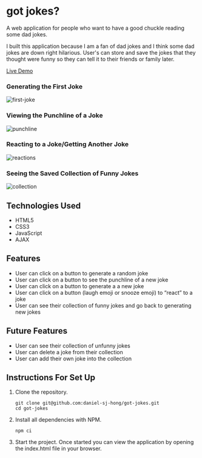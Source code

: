 # got jokes?

A web application for people who want to have a good chuckle reading some dad jokes.

I built this application because I am a fan of dad jokes and I think some dad jokes are down right hilarious. User's can store and save the jokes that they thought were funny so they can tell it to their friends or family later.

[Live Demo](https://daniel-sj-hong.github.io/got-jokes/)

### Generating the First Joke
![first-joke](https://user-images.githubusercontent.com/80491609/135363551-2e4509d3-6800-4973-8609-bbd8631f9a93.gif)
### Viewing the Punchline of a Joke
![punchline](https://user-images.githubusercontent.com/80491609/135363567-c59aa8f7-b19c-46b2-914f-c8678a43dc56.gif)
### Reacting to a Joke/Getting Another Joke
![reactions](https://user-images.githubusercontent.com/80491609/135363587-a522a66f-6137-4866-9010-986751ee63c2.gif)
### Seeing the Saved Collection of Funny Jokes
![collection](https://user-images.githubusercontent.com/80491609/135363702-9324fbea-fb5b-4b0b-9e7a-0260fe6d0883.gif)

## Technologies Used
* HTML5
* CSS3
* JavaScript
* AJAX

## Features
* User can click on a button to generate a random joke
* User can click on a button to see the punchline of a new joke
* User can click on a button to generate a a new joke
* User can click on a button (laugh emoji or snooze emoji) to “react” to a joke
* User can see their collection of funny jokes and go back to generating new jokes

## Future Features
* User can see their collection of unfunny jokes
* User can delete a joke from their collection
* User can add their own joke into the collection

## Instructions For Set Up
1. Clone the repository.
   ```Shell
   git clone git@github.com:daniel-sj-hong/got-jokes.git
   cd got-jokes
   ```
2. Install all dependencies with NPM.
   ```
   npm ci
   ```
3. Start the project. Once started you can view the application by opening the index.html file in your browser.
